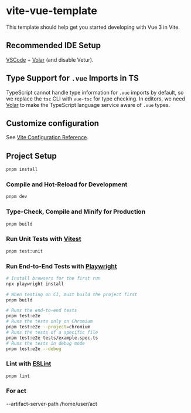 # vite-vue-template

This template should help get you started developing with Vue 3 in Vite.

## Recommended IDE Setup

[VSCode](https://code.visualstudio.com/) + [Volar](https://marketplace.visualstudio.com/items?itemName=Vue.volar) (and disable Vetur).

## Type Support for `.vue` Imports in TS

TypeScript cannot handle type information for `.vue` imports by default, so we replace the `tsc` CLI with `vue-tsc` for type checking. In editors, we need [Volar](https://marketplace.visualstudio.com/items?itemName=Vue.volar) to make the TypeScript language service aware of `.vue` types.

## Customize configuration

See [Vite Configuration Reference](https://vitejs.dev/config/).

## Project Setup

```sh
pnpm install
```

### Compile and Hot-Reload for Development

```sh
pnpm dev
```

### Type-Check, Compile and Minify for Production

```sh
pnpm build
```

### Run Unit Tests with [Vitest](https://vitest.dev/)

```sh
pnpm test:unit
```

### Run End-to-End Tests with [Playwright](https://playwright.dev)

```sh
# Install browsers for the first run
npx playwright install

# When testing on CI, must build the project first
pnpm build

# Runs the end-to-end tests
pnpm test:e2e
# Runs the tests only on Chromium
pnpm test:e2e --project=chromium
# Runs the tests of a specific file
pnpm test:e2e tests/example.spec.ts
# Runs the tests in debug mode
pnpm test:e2e --debug
```

### Lint with [ESLint](https://eslint.org/)

```sh
pnpm lint
```
### For act
--artifact-server-path /home/user/act